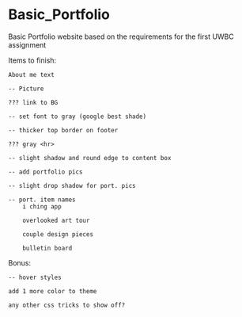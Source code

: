 # Basic_Portfolio
Basic Portfolio website based on the requirements for the first UWBC assignment

Items to finish:

    About me text

    -- Picture

    ??? link to BG

    -- set font to gray (google best shade)

    -- thicker top border on footer

    ??? gray <hr>

    -- slight shadow and round edge to content box

    -- add portfolio pics

    -- slight drop shadow for port. pics

    -- port. item names
        i ching app

        overlooked art tour

        couple design pieces

        bulletin board

Bonus:

    -- hover styles

    add 1 more color to theme

    any other css tricks to show off?
